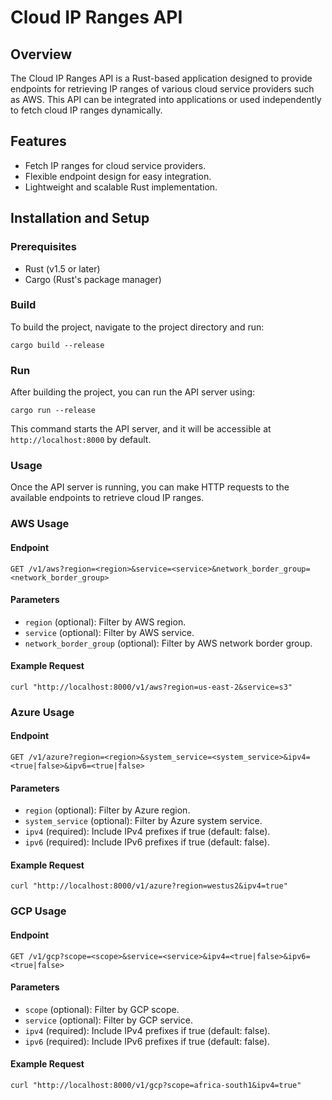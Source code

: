 # Cloud IP Ranges API

## Overview

The Cloud IP Ranges API is a Rust-based application designed to provide endpoints for retrieving IP ranges of various cloud service providers such as AWS. This API can be integrated into applications or used independently to fetch cloud IP ranges dynamically.

## Features

- Fetch IP ranges for cloud service providers.
- Flexible endpoint design for easy integration.
- Lightweight and scalable Rust implementation.

## Installation and Setup

### Prerequisites

- Rust (v1.5 or later)
- Cargo (Rust's package manager)

### Build

To build the project, navigate to the project directory and run:

```
cargo build --release
```

### Run

After building the project, you can run the API server using:

```
cargo run --release
```

This command starts the API server, and it will be accessible at `http://localhost:8000` by default.

### Usage

Once the API server is running, you can make HTTP requests to the available endpoints to retrieve cloud IP ranges.

### AWS Usage

#### Endpoint

```
GET /v1/aws?region=<region>&service=<service>&network_border_group=<network_border_group>
```

#### Parameters

- `region` (optional): Filter by AWS region.
- `service` (optional): Filter by AWS service.
- `network_border_group` (optional): Filter by AWS network border group.

#### Example Request

```
curl "http://localhost:8000/v1/aws?region=us-east-2&service=s3"
```

### Azure Usage

#### Endpoint

```
GET /v1/azure?region=<region>&system_service=<system_service>&ipv4=<true|false>&ipv6=<true|false>
```

#### Parameters

- `region` (optional): Filter by Azure region.
- `system_service` (optional): Filter by Azure system service.
- `ipv4` (required): Include IPv4 prefixes if true (default: false).
- `ipv6` (required): Include IPv6 prefixes if true (default: false).

#### Example Request

```
curl "http://localhost:8000/v1/azure?region=westus2&ipv4=true"
```

### GCP Usage

#### Endpoint

```
GET /v1/gcp?scope=<scope>&service=<service>&ipv4=<true|false>&ipv6=<true|false>
```

#### Parameters

- `scope` (optional): Filter by GCP scope.
- `service` (optional): Filter by GCP service.
- `ipv4` (required): Include IPv4 prefixes if true (default: false).
- `ipv6` (required): Include IPv6 prefixes if true (default: false).

#### Example Request

```
curl "http://localhost:8000/v1/gcp?scope=africa-south1&ipv4=true"
```